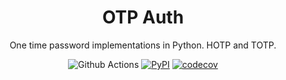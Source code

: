 <div align="center">

# OTP Auth

One time password implementations in Python. HOTP and TOTP.

![Github Actions](https://github.com/authlib/otpauth/workflows/tests/badge.svg)
[![PyPI](https://badgen.net/pypi/v/authlib)](https://pypi.org/project/otpauth)
[![codecov](https://badgen.net/codecov/c/github/authlib/otpauth)](https://codecov.io/gh/authlib/otpauth)

</div>
